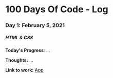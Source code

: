 # 100 Days Of Code - Log

### Day 1: February 5, 2021
##### HTML & CSS

**Today's Progress**: ...

**Thoughts:** ...

**Link to work:** [App](http://www.example.com)
